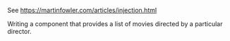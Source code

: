 See https://martinfowler.com/articles/injection.html

Writing a component that provides a list of movies directed by a particular director. 